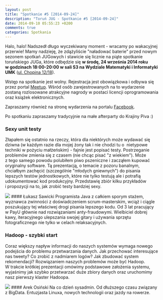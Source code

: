 ```yaml
---
layout: post
title: "Spotkanie #5 [2014-09-24]"
description: "Toruń JUG - Spotkanie #5 [2014-09-24]"
date: 2014-09-10 05:55:23 +0200
comments: true
categories: Spotkania
---
```

Halo, halo! Nadszedł długo wyczekiwany moment - wracamy po wakacyjnej przerwie! Mamy nadzieję, że zdążyliście "naładować baterie" przed nowym sezonem spotkań JUGowych i&nbsp;stawicie się licznie na piąte spotkanie toruńskiego JUGa, które odbędzie się **w&nbsp;środę, 24 września 2014 roku w&nbsp;godzinach 18:00-20:00 w&nbsp;sali S3 na&nbsp;Wydziale Matematyki i&nbsp;Informatyki UMK** (<a href="https://www.google.pl/maps/place/Fryderyka+Chopina+12%2F18,+Toruń/" target="_blank"><span class="glyphicon glyphicon-map-marker"></span>ul.&nbsp;Chopina 12/18</a>). 

Wstęp na&nbsp;spotkanie jest wolny. Rejestracja jest obowiązkowa i&nbsp;odbywa się przez portal <a href="http://www.meetup.com/Torun-JUG/events/206212552/" target="_blank">Meetup</a>. Wśród osób zarejestrowanych na to wydarzenie zostaną rozlosowane atrakcyjne nagrody w&nbsp;postaci licencji oprogramowania oraz książek elektronicznych. 

Zapraszamy również na&nbsp;stronę wydarzenia na&nbsp;portalu <a href="https://www.facebook.com/events/337936389708541/" target="_blank">Facebook</a>. 

Po spotkaniu zapraszamy tradycyjnie na małe afterparty do Krajiny Piva :)<!-- more -->

### Sexy unit testy
Złapałem się ostatnio na rzeczy, która dla niektórych może wydawać się dziwna (w&nbsp;każdym razie dla mojej żony tak i&nbsp;nie chodzi tu o &nbsp;nietypowe techniki w&nbsp;pożyciu małżeńskim) - fajnie jest popisać testy. Postrzeganie problemów zmienia się z&nbsp;czasem (nie chcąc pisać "z&nbsp;wiekiem"). Może z&nbsp;tego samego powodu polubiłem piwo pszeniczne i&nbsp;zacząłem kupować oryginalny software. Tą prezentacją, o&nbsp;temacie z&nbsp;pozoru banalnym, chciałbym zachęcić (szczególnie "młodych gniewnych") do pisania lepszych testów jednostkowych, które nie tylko testują ale i&nbsp;potrafią udokumentować kod produkcyjny. Przedstawię zbiór kilku przykładów i&nbsp;propozycji na to, jak zrobić testy bardziej sexy.

<img class="no-border speaker-face" src="{{ root_url }}/images/speakers/sawicki-lukasz.jpg" />
#### Łukasz Sawicki
Programista Java z&nbsp;całkiem sporym stażem, wyznawca zwinności z&nbsp;doświadczeniem scrum-masterskim, wciąż i&nbsp;ciągle poszukujący tej właściwej drogi pisania lepszego kodu. Od 3&nbsp;lat pracujący w&nbsp;PayU głównie nad rozwiązaniami anty-fraudowymi. Wielbiciel dobrej kawy, iteracyjnego ulepszania swojej gitary i&nbsp;używania sprzętu fotograficznego nie tylko w&nbsp;celach relaksacyjnych.

<span class="clearfix"></span>
### Hadoop - szybki start
Coraz większy napływ informacji do naszych systemów wymaga nowego podejścia do problemu przetwarzania danych. Jak przechować interesujące nas tweety? Co zrobić z&nbsp;nadmiarem logów? Jak zbudować system rekomendacji? Rozwiązaniem naszych problemów może być Hadoop. W&nbsp;trakcie krótkiej prezentacji omówimy podstawowe założenia systemu, wyjaśnimy jak szybko przetwarzać duże zbiory danych oraz uruchomimy nasz pierwszy klaster Hadoopa.

<img class="no-border speaker-face" src="{{ root_url }}/images/speakers/osinski-arek.png" />
#### Arek Osiński
Na co dzień sysadmin. Od dłuższego czasu związany z&nbsp;BigData. Entuzjasta Linuxa, nowych technologii oraz jazdy na rowerze.